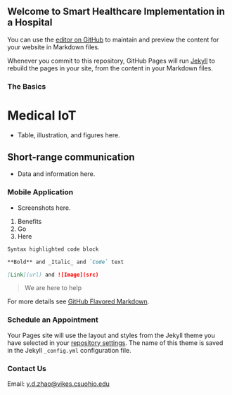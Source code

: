 ## Welcome to Smart Healthcare Implementation in a Hospital 

You can use the [editor on GitHub](https://github.com/dorothyzhao16/EEC414FinalProject/edit/master/README.md) to maintain and preview the content for your website in Markdown files.

Whenever you commit to this repository, GitHub Pages will run [Jekyll](https://jekyllrb.com/) to rebuild the pages in your site, from the content in your Markdown files.

### The Basics

# Medical IoT
- Table, illustration, and figures here. 
## Short-range communication 
- Data and information here.
### Mobile Application
- Screenshots here. 

1. Benefits
2. Go
3. Here

```markdown
Syntax highlighted code block

**Bold** and _Italic_ and `Code` text

[Link](url) and ![Image](src)
```

> We are here to help

For more details see [GitHub Flavored Markdown](https://guides.github.com/features/mastering-markdown/).

### Schedule an Appointment

Your Pages site will use the layout and styles from the Jekyll theme you have selected in your [repository settings](https://github.com/dorothyzhao16/EEC414FinalProject/settings). The name of this theme is saved in the Jekyll `_config.yml` configuration file.

### Contact Us

Email: y.d.zhao@vikes.csuohio.edu
